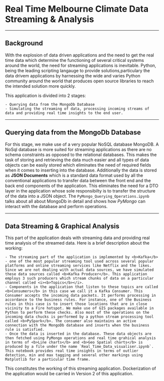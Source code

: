 # Real Time Melbourne Climate Data Streaming & Analysis

<hr />

## Background

With the explosion of data driven applications and the need to get the real time data which determine the functioning of several critical systems around the world, the need for streaming applications is inevitable. Python, being the leading scripting langauge to provide solutions,particulary the data drivem applications by harnessing the wide and varies Python community around the world that produces open source libraries to reach the intended solution more quickly. 

This application is divided into 2 stages:

	- Querying data from the MongoDb Database
	- Simulating the streaming of data, processing incoming streams of data and providing real time insights to the end user.

<hr />

## Querying data from the MongoDb Database

For this stage, we make use of a very popular NoSQL database MongoDB. A NoSql database is more suited for streaming applications as there are no schema constraints as opposed to the relational databases. This makes the task of storing and retrieving the data much easier and all types of data objects can be easily stored which eliminates the need of required fields when it comes to inserting into the database. Additionally the data is stored as <b>JSON Documents</b> which is a standard data format used by all the conventional applications to transfer data between the front end and the back end components of the application. This eliminates the need for a DTO layer in the application whose sole responsibilty is to transfer the structure of the data into a JSON object. The `PyMongo_Querying_Operations.ipynb` talks about all about MongoDb in detail and shows how <i>PyMongo</i> can interact with the database and perform operations.  

<hr />

## Data Streaming & Graphical Analysis

This part of the application deals with streaming data and providing real time analysis of the streamed data. Here is a brief description about the working:

	- The streaming part of the application is implemented by <b>Kafka</b> - one of the most popular streaming tool used across several popular platforms and online streaming services like Netflix and the likes. Since we are not dealing with actual data sources, we have simulated these data sources called <b>Kafka Producer</b>. This application employs 3 such producers which stream chunks of data on a particular channel called <i><b>Topics</b></i>. 
	- Components in the application that listen to these topics are called <b>Consumers</b> in this case we call it a Kafka Consumer. This Consumer accepts the incoming data packets. It performs processing in accordance to the business rules. For instance, one of the Business rules in this case is to insert those locations that are in close vicinity to a Fire hotspot. We make use of GIS packages available in Python to perform these checks. Also most of the operations on the incoming data chucks is performed by a python stream processing tool called <b>PySpark</b>. The consumer also maintains an active connection with the MongoDb database and inserts when the business rule is satisfied. 
	- Once the data is inserted in the database. These data objects are then fetched using PyMongo operations and real time grahical analysis in terms of <b>Line charts</b> and <b>Geo Spatial charts</b> is produced by a file under the name `Real_Time_Data_visualiser.ipynb`. This notebook provides real time insights in terms of outlier detection, min and max tagging and several other markings using Matplotlib for a particular time frame. 

This constitutes the working of this streaming application. Dockerization of the application would be carried in Version 2 of this application.